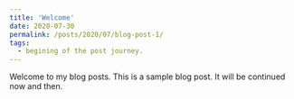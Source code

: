 ```yaml
---
title: 'Welcome'
date: 2020-07-30
permalink: /posts/2020/07/blog-post-1/
tags:
  - begining of the post journey.
---
```


Welcome to my blog posts.
This is a sample blog post.
It will be continued now and then. 
